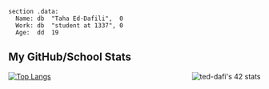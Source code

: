 
```assembly
section .data:
  Name: db  "Taha Ed-Dafili",  0
  Work: db  "student at 1337", 0
  Age:  dd  19
```

## **My GitHub/School Stats**
<a href="https://github.com/oakoudad/badge42"><img align='right' src="https://badge.mediaplus.ma/darkblue/ted-dafi" alt="ted-dafi's 42 stats" /></a>
[![Top Langs](https://github-readme-stats.vercel.app/api/top-langs/?username=Ayg0&theme=ayu-mirage&hide=html,makefile,javascript,css)](https://github.com/Ayg0/github-readme-stats)
